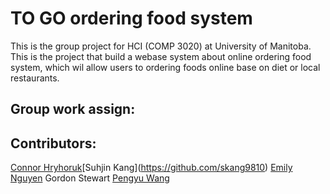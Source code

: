 # TO GO ordering food system
This is the group project for HCI (COMP 3020) at University of Manitoba. This is the project that build a webase system about online ordering food system, which wil allow users to ordering foods online base on diet or local restaurants.
## Group work assign:
## Contributors:
[Connor Hryhoruk](https://github.com/h-connor)\[Suhjin Kang](https://github.com/skang9810)  [Emily Nguyen](https://github.com/emily0906)  Gordon Stewart  [Pengyu Wang](https://github.com/Skadoosh777)

